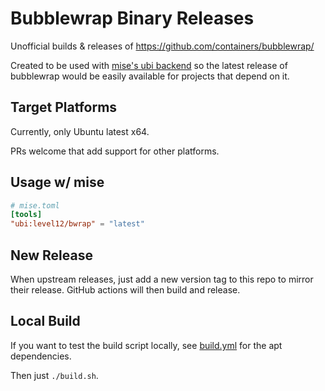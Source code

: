# Bubblewrap Binary Releases

Unofficial builds & releases of https://github.com/containers/bubblewrap/

Created to be used with [mise's ubi backend](https://mise.jdx.dev/dev-tools/backends/ubi.html) so
the latest release of bubblewrap would be easily available for projects that depend on it.

## Target Platforms

Currently, only Ubuntu latest x64.

PRs welcome that add support for other platforms.

## Usage w/ mise

```toml
# mise.toml
[tools]
"ubi:level12/bwrap" = "latest"
```

## New Release

When upstream releases, just add a new version tag to this repo to mirror their release.  GitHub
actions will then build and release.


## Local Build

If you want to test the build script locally, see
[build.yml](https://github.com/level12/bwrap/blob/main/.github/workflows/build.yml) for the apt
dependencies.

Then just `./build.sh`.

